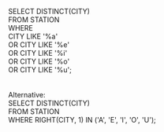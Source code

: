 SELECT DISTINCT(CITY)
<br>
FROM STATION
<br>
WHERE
<br>
CITY LIKE '%a'
<br>
OR CITY LIKE '%e'
<br>
OR CITY LIKE '%i'
<br>
OR CITY LIKE '%o'
<br>
OR CITY LIKE '%u';<br>
<br>
<br>
Alternative:
<br>
SELECT DISTINCT(CITY)
<br>
FROM STATION
<br>
WHERE RIGHT(CITY, 1) IN ('A', 'E', 'I', 'O', 'U');



